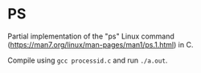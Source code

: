 # PS
Partial implementation of the "ps" Linux command (https://man7.org/linux/man-pages/man1/ps.1.html) in C.

Compile using `gcc processid.c` and run `./a.out`.
